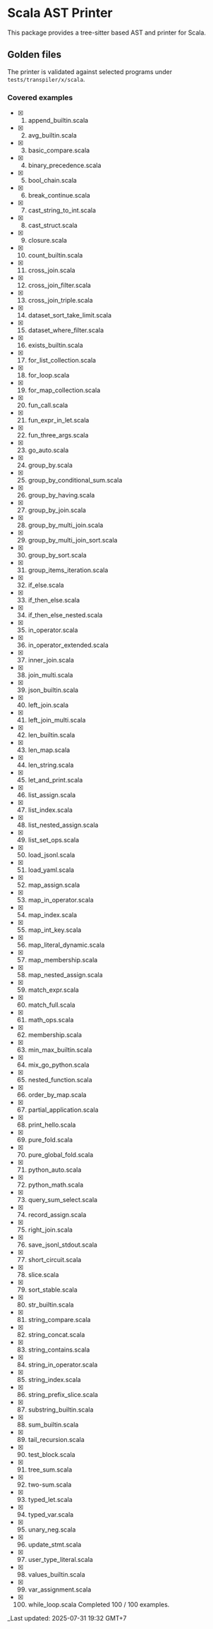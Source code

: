 # Scala AST Printer

This package provides a tree-sitter based AST and printer for Scala.

## Golden files

The printer is validated against selected programs under `tests/transpiler/x/scala`.

### Covered examples

- [x] 1. append_builtin.scala
- [x] 2. avg_builtin.scala
- [x] 3. basic_compare.scala
- [x] 4. binary_precedence.scala
- [x] 5. bool_chain.scala
- [x] 6. break_continue.scala
- [x] 7. cast_string_to_int.scala
- [x] 8. cast_struct.scala
- [x] 9. closure.scala
- [x] 10. count_builtin.scala
- [x] 11. cross_join.scala
- [x] 12. cross_join_filter.scala
- [x] 13. cross_join_triple.scala
- [x] 14. dataset_sort_take_limit.scala
- [x] 15. dataset_where_filter.scala
- [x] 16. exists_builtin.scala
- [x] 17. for_list_collection.scala
- [x] 18. for_loop.scala
- [x] 19. for_map_collection.scala
- [x] 20. fun_call.scala
- [x] 21. fun_expr_in_let.scala
- [x] 22. fun_three_args.scala
- [x] 23. go_auto.scala
- [x] 24. group_by.scala
- [x] 25. group_by_conditional_sum.scala
- [x] 26. group_by_having.scala
- [x] 27. group_by_join.scala
- [x] 28. group_by_multi_join.scala
- [x] 29. group_by_multi_join_sort.scala
- [x] 30. group_by_sort.scala
- [x] 31. group_items_iteration.scala
- [x] 32. if_else.scala
- [x] 33. if_then_else.scala
- [x] 34. if_then_else_nested.scala
- [x] 35. in_operator.scala
- [x] 36. in_operator_extended.scala
- [x] 37. inner_join.scala
- [x] 38. join_multi.scala
- [x] 39. json_builtin.scala
- [x] 40. left_join.scala
- [x] 41. left_join_multi.scala
- [x] 42. len_builtin.scala
- [x] 43. len_map.scala
- [x] 44. len_string.scala
- [x] 45. let_and_print.scala
- [x] 46. list_assign.scala
- [x] 47. list_index.scala
- [x] 48. list_nested_assign.scala
- [x] 49. list_set_ops.scala
- [x] 50. load_jsonl.scala
- [x] 51. load_yaml.scala
- [x] 52. map_assign.scala
- [x] 53. map_in_operator.scala
- [x] 54. map_index.scala
- [x] 55. map_int_key.scala
- [x] 56. map_literal_dynamic.scala
- [x] 57. map_membership.scala
- [x] 58. map_nested_assign.scala
- [x] 59. match_expr.scala
- [x] 60. match_full.scala
- [x] 61. math_ops.scala
- [x] 62. membership.scala
- [x] 63. min_max_builtin.scala
- [x] 64. mix_go_python.scala
- [x] 65. nested_function.scala
- [x] 66. order_by_map.scala
- [x] 67. partial_application.scala
- [x] 68. print_hello.scala
- [x] 69. pure_fold.scala
- [x] 70. pure_global_fold.scala
- [x] 71. python_auto.scala
- [x] 72. python_math.scala
- [x] 73. query_sum_select.scala
- [x] 74. record_assign.scala
- [x] 75. right_join.scala
- [x] 76. save_jsonl_stdout.scala
- [x] 77. short_circuit.scala
- [x] 78. slice.scala
- [x] 79. sort_stable.scala
- [x] 80. str_builtin.scala
- [x] 81. string_compare.scala
- [x] 82. string_concat.scala
- [x] 83. string_contains.scala
- [x] 84. string_in_operator.scala
- [x] 85. string_index.scala
- [x] 86. string_prefix_slice.scala
- [x] 87. substring_builtin.scala
- [x] 88. sum_builtin.scala
- [x] 89. tail_recursion.scala
- [x] 90. test_block.scala
- [x] 91. tree_sum.scala
- [x] 92. two-sum.scala
- [x] 93. typed_let.scala
- [x] 94. typed_var.scala
- [x] 95. unary_neg.scala
- [x] 96. update_stmt.scala
- [x] 97. user_type_literal.scala
- [x] 98. values_builtin.scala
- [x] 99. var_assignment.scala
- [x] 100. while_loop.scala
Completed 100 / 100 examples.

_Last updated: 2025-07-31 19:32 GMT+7

